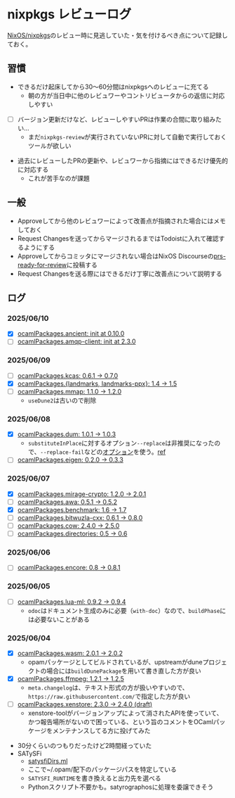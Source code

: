 # nixpkgs レビューログ
[NixOS/nixpkgs](https://github.com/NixOS/nixpkgs)のレビュー時に見逃していた・気を付けるべき点について記録しておく。

## 習慣
- できるだけ起床してから30〜60分間はnixpkgsへのレビューに充てる
    - 朝の方が当日中に他のレビュワーやコントリビュータからの返信に対応しやすい
- [ ] バージョン更新だけなど、レビューしやすいPRは作業の合間に取り組みたい...
    - まだ`nixpkgs-review`が実行されていないPRに対して自動で実行しておくツールが欲しい
- 過去にレビューしたPRの更新や、レビュワーから指摘にはできるだけ優先的に対応する
    - これが苦手なのが課題

## 一般
- Approveしてから他のレビュワーによって改善点が指摘された場合にはメモしておく
- Request Changesを送ってからマージされるまではTodoistに入れて確認するようにする
- Approveしてからコミッタにマージされない場合はNixOS Discourseの[prs-ready-for-review](https://discourse.nixos.org/t/prs-ready-for-review/3032)に投稿する
- Request Changesを送る際にはできるだけ丁寧に改善点について説明する

## ログ

### 2025/06/10
- [x] [ocamlPackages.ancient: init at 0.10.0](https://github.com/NixOS/nixpkgs/pull/415530)
- [ ] [ocamlPackages.amqp-client: init at 2.3.0](https://github.com/NixOS/nixpkgs/pull/415510)

### 2025/06/09
- [ ] [ocamlPackages.kcas: 0.6.1 -> 0.7.0](https://github.com/NixOS/nixpkgs/pull/415137)
- [x] [ocamlPackages.{landmarks, landmarks-ppx}: 1.4 -> 1.5](https://github.com/NixOS/nixpkgs/pull/415138)
- [ ] [ocamlPackages.mmap: 1.1.0 -> 1.2.0](https://github.com/NixOS/nixpkgs/pull/415186)
    - `useDune2`は古いので削除

### 2025/06/08
- [x] [ocamlPackages.dum: 1.0.1 -> 1.0.3](https://github.com/NixOS/nixpkgs/pull/414913)
    - `substituteInPlace`に対するオプション`--replace`は非推奨になったので、`--replace-fail`などの[オプション](https://nixos.org/manual/nixpkgs/stable/#fun-substitute)を使う。[ref](https://github.com/NixOS/nixpkgs/pull/414913#discussion_r2140294804)
- [ ] [ocamlPackages.eigen: 0.2.0 -> 0.3.3](https://github.com/NixOS/nixpkgs/pull/414921)

### 2025/06/07
- [x] [ocamlPackages.mirage-crypto: 1.2.0 -> 2.0.1](https://github.com/NixOS/nixpkgs/pull/414541)
- [ ] [ocamlPackages.awa: 0.5.1 -> 0.5.2](https://github.com/NixOS/nixpkgs/pull/414639)
- [x] [ocamlPackages.benchmark: 1.6 -> 1.7](https://github.com/NixOS/nixpkgs/pull/414669)
- [ ] [ocamlPackages.bitwuzla-cxx: 0.6.1 -> 0.8.0](https://github.com/NixOS/nixpkgs/pull/414671)
- [ ] [ocamlPackages.cow: 2.4.0 -> 2.5.0](https://github.com/NixOS/nixpkgs/pull/414675)
- [ ] [ocamlPackages.directories: 0.5 -> 0.6](https://github.com/NixOS/nixpkgs/pull/414677)

### 2025/06/06
- [ ] [ocamlPackages.encore: 0.8 -> 0.8.1](https://github.com/NixOS/nixpkgs/pull/414532)

### 2025/06/05
- [ ] [ocamlPackages.lua-ml: 0.9.2 -> 0.9.4](https://github.com/NixOS/nixpkgs/pull/414245)
    - `odoc`はドキュメント生成のみに必要（`with-doc`）なので、`buildPhase`には必要ないことがある

### 2025/06/04
- [x] [ocamlPackages.wasm: 2.0.1 -> 2.0.2](https://github.com/NixOS/nixpkgs/pull/413741)
    - opamパッケージとしてビルドされているが、upstreamがduneプロジェクトの場合には`buildDunePackage`を用いて書き直した方が良い
- [x] [ocamlPackages.ffmpeg: 1.2.1 -> 1.2.5](https://github.com/NixOS/nixpkgs/pull/413753)
    - `meta.changelog`は、テキスト形式の方が扱いやすいので、`https://raw.githubusercontent.com/`で指定した方が良い
- [ ] [ocamlPackages.xenstore: 2.3.0 -> 2.4.0 (draft)](https://github.com/NixOS/nixpkgs/pull/413745)
    - xenstore-toolがバージョンアップによって消されたAPIを使っていて、かつ報告場所がないので困っている、という旨のコメントをOCamlパッケージをメンテナンスしてる方に投げてみた
- 30分くらいのつもりだったけど2時間経っていた
- SATySFi
    - [satysfiDirs.ml](https://github.com/na4zagin3/satyrographos/blob/196244437adaf81d89b3081dd8a26a45e02d1b24/src/satysfi/satysfiDirs.ml#L31-L43)
    - ここで~/.opam/<ocaml-version>配下のパッケージパスを特定している
    - `SATYSFI_RUNTIME`を書き換えると出力先を選べる
    - Pythonスクリプト不要かも。satyrographosに処理を委譲できそう

